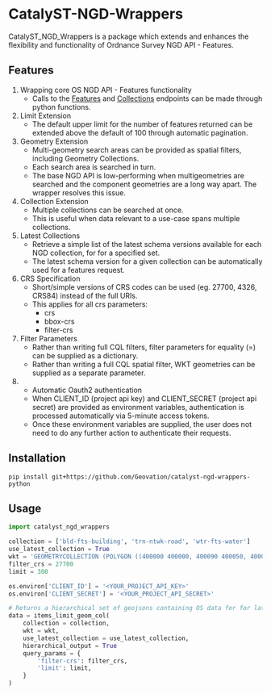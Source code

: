# CatalyST-NGD-Wrappers

CatalyST_NGD_Wrappers is a package which extends and enhances the flexibility and functionality of Ordnance Survey NGD API - Features.

## Features

1. Wrapping core OS NGD API - Features functionality
    - Calls to the [Features](https://docs.os.uk/osngd/getting-started/access-the-os-ngd-api/os-ngd-api-features/technical-specification/features) and [Collections](https://docs.os.uk/osngd/getting-started/access-the-os-ngd-api/os-ngd-api-features/technical-specification/collections) endpoints can be made through python functions.
2. Limit Extension
     - The default upper limit for the number of features returned can be extended above the default of 100 through automatic pagination.
3. Geometry Extension
    - Multi-geometry search areas can be provided as spatial filters, including Geometry Collections.
    - Each search area is searched in turn.
    - The base NGD API is low-performing when multigeometries are searched and the component geometries are a long way apart. The wrapper resolves this issue.
4. Collection Extension
    - Multiple collections can be searched at once.
    - This is useful when data relevant to a use-case spans multiple collections.
5. Latest Collections
    - Retrieve a simple list of the latest schema versions available for each NGD collection, for for a specified set.
    - The latest schema version for a given collection can be automatically used for a features request.
6. CRS Specification
    - Short/simple versions of CRS codes can be used (eg. 27700, 4326, CRS84) instead of the full URIs.
    - This applies for all crs parameters:
        - crs
        - bbox-crs
        - filter-crs
7. Filter Parameters
    - Rather than writing full CQL filters, filter parameters for equality (=) can be supplied as a dictionary.
    - Rather than writing a full CQL spatial filter, WKT geometries can be supplied as a separate parameter.
8. - Automatic Oauth2 authentication
    - When CLIENT_ID (project api key) and CLIENT_SECRET (project api secret) are provided as environment variables, authentication is processed automatically via 5-minute access tokens.
    - Once these environment variables are supplied, the user does not need to do any further action to authenticate their requests.

## Installation

```
pip install git+https://github.com/Geovation/catalyst-ngd-wrappers-python
```

## Usage

```python
import catalyst_ngd_wrappers

collection = ['bld-fts-building', 'trn-ntwk-road', 'wtr-fts-water']
use_latest_collection = True
wkt = 'GEOMETRYCOLLECTION (POLYGON ((400000 400000, 400090 400050, 400050 400000, 400000 40050, 400000 400000)), LINESTRING(399990 399990, 399000 399000))'
filter_crs = 27700
limit = 300

os.environ['CLIENT_ID'] = '<YOUR_PROJECT_API_KEY>'
os.environ['CLIENT_SECRET'] = '<YOUR_PROJECT_API_SECRET>'

# Returns a hierarchical set of geojsons containing OS data for for latest versions of selected collections, for the set of search areas provided'
data = items_limit_geom_col(
    collection = collection,
    wkt = wkt,
    use_latest_collection = use_latest_collection,
    hierarchical_output = True
    query_params = {
        'filter-crs': filter_crs,
        'limit': limit,
    }
)
```
